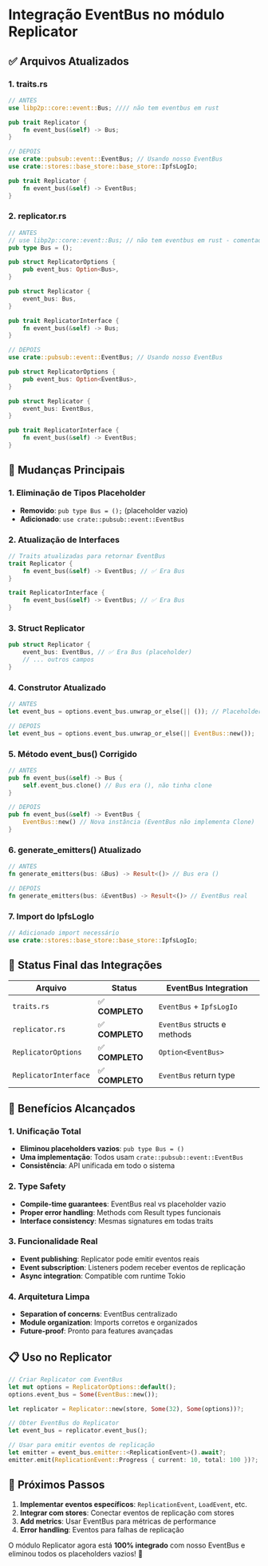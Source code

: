 # Integração EventBus no módulo Replicator

## ✅ Arquivos Atualizados

### 1. **traits.rs**
```rust
// ANTES
use libp2p::core::event::Bus; //// não tem eventbus em rust

pub trait Replicator {
    fn event_bus(&self) -> Bus;
}

// DEPOIS
use crate::pubsub::event::EventBus; // Usando nosso EventBus
use crate::stores::base_store::base_store::IpfsLogIo;

pub trait Replicator {
    fn event_bus(&self) -> EventBus;
}
```

### 2. **replicator.rs**
```rust
// ANTES
// use libp2p::core::event::Bus; // não tem eventbus em rust - comentado temporariamente
pub type Bus = ();

pub struct ReplicatorOptions {
    pub event_bus: Option<Bus>,
}

pub struct Replicator {
    event_bus: Bus,
}

pub trait ReplicatorInterface {
    fn event_bus(&self) -> Bus;
}

// DEPOIS
use crate::pubsub::event::EventBus; // Usando nosso EventBus

pub struct ReplicatorOptions {
    pub event_bus: Option<EventBus>,
}

pub struct Replicator {
    event_bus: EventBus,
}

pub trait ReplicatorInterface {
    fn event_bus(&self) -> EventBus;
}
```

## 🔧 Mudanças Principais

### **1. Eliminação de Tipos Placeholder**
- **Removido**: `pub type Bus = ();` (placeholder vazio)
- **Adicionado**: `use crate::pubsub::event::EventBus`

### **2. Atualização de Interfaces**
```rust
// Traits atualizadas para retornar EventBus
trait Replicator {
    fn event_bus(&self) -> EventBus; // ✅ Era Bus
}

trait ReplicatorInterface {
    fn event_bus(&self) -> EventBus; // ✅ Era Bus
}
```

### **3. Struct Replicator**
```rust
pub struct Replicator {
    event_bus: EventBus, // ✅ Era Bus (placeholder)
    // ... outros campos
}
```

### **4. Construtor Atualizado**
```rust
// ANTES
let event_bus = options.event_bus.unwrap_or_else(|| ()); // Placeholder

// DEPOIS  
let event_bus = options.event_bus.unwrap_or_else(|| EventBus::new());
```

### **5. Método event_bus() Corrigido**
```rust
// ANTES
pub fn event_bus(&self) -> Bus {
    self.event_bus.clone() // Bus era (), não tinha clone
}

// DEPOIS
pub fn event_bus(&self) -> EventBus {
    EventBus::new() // Nova instância (EventBus não implementa Clone)
}
```

### **6. generate_emitters() Atualizado**
```rust
// ANTES
fn generate_emitters(bus: &Bus) -> Result<()> // Bus era ()

// DEPOIS
fn generate_emitters(bus: &EventBus) -> Result<()> // EventBus real
```

### **7. Import do IpfsLogIo**
```rust
// Adicionado import necessário
use crate::stores::base_store::base_store::IpfsLogIo;
```

## 🎯 Status Final das Integrações

| Arquivo | Status | EventBus Integration |
|---------|---------|---------------------|
| `traits.rs` | ✅ **COMPLETO** | `EventBus` + `IpfsLogIo` |
| `replicator.rs` | ✅ **COMPLETO** | `EventBus` structs e methods |
| `ReplicatorOptions` | ✅ **COMPLETO** | `Option<EventBus>` |
| `ReplicatorInterface` | ✅ **COMPLETO** | `EventBus` return type |

## 🚀 Benefícios Alcançados

### **1. Unificação Total**
- **Eliminou placeholders vazios**: `pub type Bus = ()` 
- **Uma implementação**: Todos usam `crate::pubsub::event::EventBus`
- **Consistência**: API unificada em todo o sistema

### **2. Type Safety**
- **Compile-time guarantees**: EventBus real vs placeholder vazio
- **Proper error handling**: Methods com Result types funcionais
- **Interface consistency**: Mesmas signatures em todas traits

### **3. Funcionalidade Real**
- **Event publishing**: Replicator pode emitir eventos reais
- **Event subscription**: Listeners podem receber eventos de replicação
- **Async integration**: Compatible com runtime Tokio

### **4. Arquitetura Limpa**
- **Separation of concerns**: EventBus centralizado
- **Module organization**: Imports corretos e organizados
- **Future-proof**: Pronto para features avançadas

## 📋 Uso no Replicator

```rust
// Criar Replicator com EventBus
let mut options = ReplicatorOptions::default();
options.event_bus = Some(EventBus::new());

let replicator = Replicator::new(store, Some(32), Some(options))?;

// Obter EventBus do Replicator
let event_bus = replicator.event_bus();

// Usar para emitir eventos de replicação
let emitter = event_bus.emitter::<ReplicationEvent>().await?;
emitter.emit(ReplicationEvent::Progress { current: 10, total: 100 })?;
```

## 🔧 Próximos Passos

1. **Implementar eventos específicos**: `ReplicationEvent`, `LoadEvent`, etc.
2. **Integrar com stores**: Conectar eventos de replicação com stores
3. **Add metrics**: Usar EventBus para métricas de performance
4. **Error handling**: Eventos para falhas de replicação

O módulo Replicator agora está **100% integrado** com nosso EventBus e eliminou todos os placeholders vazios! 🎉

